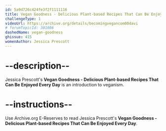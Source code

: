 ```yaml
---
id: 5a9d726c424fe3f2f1111116
title: Vegan Goodness - Delicious Plant-based Recipes That Can Be Enjoyed Every Day
challengeType: 1
videoUrl: https://archive.org/details/becomingvegancom00davi
# forumTopicId: 301086
dashedName: vegan-goodness
ghissue: 415
womenAuthor: Jessica Prescott
---
```


# --description--

Jessica Prescott's __Vegan Goodness - Delicious Plant-based Recipes That Can Be Enjoyed Every Day__ is an introduction to veganism.

# --instructions--

Use Archive.org E-Reserves to read Jessica Prescott's __Vegan Goodness - Delicious Plant-based Recipes That Can Be Enjoyed Every Day__. 